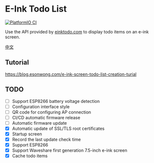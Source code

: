 # E-Ink Todo List

[![PlatformIO CI](https://github.com/esonwong/e-ink-todo-list/actions/workflows/main.yml/badge.svg)](https://github.com/esonwong/e-ink-todo-list/actions/workflows/main.yml)

Use the API provided by [einktodo.com](https://einktodo.com) to display todo items on an e-ink screen.

[中文](README.md)

## Tutorial

<https://blog.esonwong.com/e-ink-screen-todo-list-creation-turial>

## TODO

- [ ] Support ESP8266 battery voltage detection
- [ ] Configuration interface style
- [ ] QR code for configuring AP connection
- [ ] CI/CD automatic firmware release
- [ ] Automatic firmware update
- [x] Automatic update of SSL/TLS root certificates
- [x] Startup screen
- [x] Record the last update check time
- [x] Support ESP8266
- [x] Support Waveshare first generation 7.5-inch e-ink screen
- [x] Cache todo items